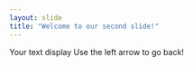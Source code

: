 ```yaml
---
layout: slide
title: "Welcome to our second slide!"
---
```

Your text display
Use the left arrow to go back!
